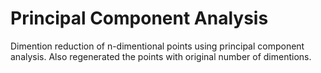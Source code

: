 # Principal Component Analysis
Dimention reduction of n-dimentional points using principal component analysis. 
Also regenerated the points with original number of dimentions.
